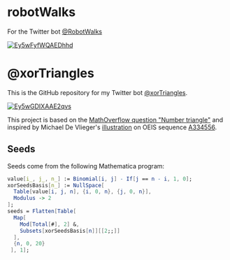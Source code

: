 # robotWalks
For the Twitter bot [@RobotWalks](https://twitter.com/RobotWalks)

[![Ey5wFyfWQAEDhhd](https://user-images.githubusercontent.com/10198714/114962035-dd10b800-9e1e-11eb-92f3-020ec8bf6179.png)](https://twitter.com/RobotWalks/status/1382165382144929792)

# @xorTriangles

This is the GitHub repository for my Twitter bot [@xorTriangles](https://twitter.com/xorTriangles/).

[![Ey5wGDIXAAE2qvs](https://user-images.githubusercontent.com/10198714/114961357-b605b680-9e1d-11eb-87cc-b2bc8f79be8a.png)](https://twitter.com/xorTriangles/status/1382165386750275584?s=20)

This project is based on the [MathOverflow question "Number triangle"](https://mathoverflow.net/q/359138/104733) and inspired by Michael De Vlieger's [illustration](https://oeis.org/A334556/a334556.png) on OEIS sequence [A334556](https://oeis.org/A334556).

## Seeds
Seeds come from the following Mathematica program:
```Mathematica
value[i_, j_, n_] := Binomial[i, j] - If[j == n - i, 1, 0];
xorSeedsBasis[n_] := NullSpace[
  Table[value[i, j, n], {i, 0, n}, {j, 0, n}],
  Modulus -> 2
];
seeds = Flatten[Table[
  Map[
    Mod[Total[#], 2] &, 
    Subsets[xorSeedsBasis[n]][[2;;]]
  ], 
  {n, 0, 20}
 ], 1];
```
